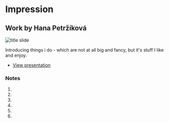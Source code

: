 # Impression

## Work by Hana Petržíková

![title slide](img/)

Introducing things i do - which are not at all big and fancy, but it's stuff I like and enjoy.

- [View presentation](pdf/ajovt-impression.pdf)


### Notes
1. 
2.
3. 
4.
5.
6.
